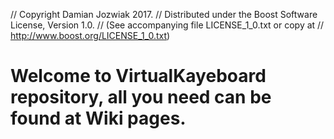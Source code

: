 //          Copyright Damian Jozwiak 2017.
// Distributed under the Boost Software License, Version 1.0.
//    (See accompanying file LICENSE_1_0.txt or copy at
//          http://www.boost.org/LICENSE_1_0.txt)
# Welcome to VirtualKayeboard repository, all you need can be found at Wiki pages.
